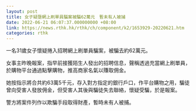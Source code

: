 ```yaml
---
layout: post
title: 女子疑墮網上刷單員騙案被騙62萬元　暫未有人被捕
date: 2022-06-21 06:07:37.000000000 +08:00
link: https://news.rthk.hk/rthk/ch/component/k2/1653929-20220621.htm
categories: rthk
---
```


一名31歲女子懷疑捲入招聘網上刷單員騙案，被騙去約62萬元。

女事主昨晚報案，指早前接獲陌生人發出的招聘信息，聲稱透過充當網上刷單員，於購物平台通過點擊購物，推高商家名氣以賺取佣金。

她按指示將合共約63萬5千元，存入對方指定的銀行戶口，作平台購物之用，騙徒曾向受害人發放佣金，但受害人其後與騙徒失去聯絡，懷疑受騙，於是報案。

警方將案件列作以欺騙手段取得財產，暫時未有人被捕。
